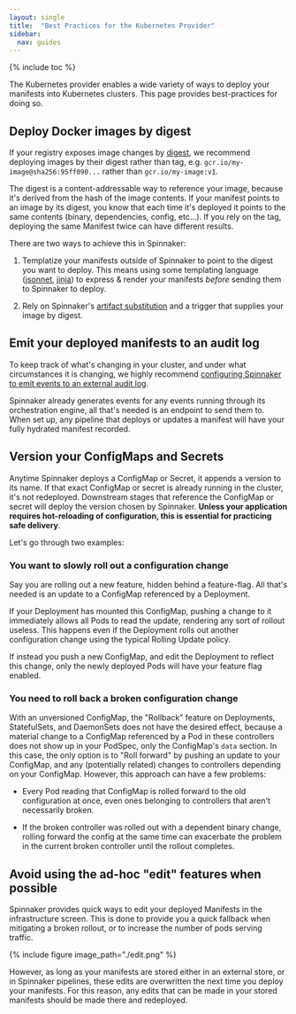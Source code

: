```yaml
---
layout: single
title:  "Best Practices for the Kubernetes Provider"
sidebar:
  nav: guides
---
```


{% include toc %}

The Kubernetes provider enables a wide variety of ways to deploy your
manifests into Kubernetes clusters. This page provides best-practices for doing
so.

## Deploy Docker images by digest

If your registry exposes image changes by
[digest](https://docs.docker.com/registry/spec/api/#content-digests), we
recommend deploying images by their digest rather than tag, e.g.
`gcr.io/my-image@sha256:95ff090...` rather than `gcr.io/my-image:v1`.

The digest is a content-addressable way to reference
your image, because it's derived from the hash of the image contents. If your
manifest points to an image by its digest, you know that each time it's
deployed it points to the same contents (binary, dependencies, config,
etc...). If you rely on the tag, deploying the same
Manifest twice can have different results.

There are two ways to achieve this in Spinnaker:

1. Templatize your manifests outside of Spinnaker to point to the digest you want
   to deploy. This means using some
   templating language ([jsonnet](http://jsonnet.org/),
   [jinja](http://jinja.pocoo.org/)) to express & render your manifests
   _before_ sending them to Spinnaker to deploy.

2. Rely on Spinnaker's [artifact substitution](/docs/v1/guides/user/kubernetes-v2/deploy-manifest/#override-artifacts)
   and a trigger that supplies your image by digest.

## Emit your deployed manifests to an audit log

To keep track of what's changing in your cluster, and under what circumstances
it is changing, we highly recommend [configuring Spinnaker to emit events to an
external audit
log](https://blog.spinnaker.io/spinnaker-echo-google-cloud-functions-stackdriver-logging-spinnaker-audit-log-81139f084db9).

Spinnaker already generates events for any events running through its
orchestration engine, all that's needed is an endpoint to send them to.  When
set up, any pipeline that deploys or updates a manifest will have your fully
hydrated manifest recorded.

## Version your ConfigMaps and Secrets

Anytime Spinnaker deploys a ConfigMap or Secret, it appends a version to
its name. If that exact ConfigMap or secret is already running in the cluster,
it's not redeployed. Downstream stages that reference the ConfigMap or
secret will deploy the version chosen by Spinnaker. __Unless your application
requires hot-reloading of configuration, this is essential for practicing
safe delivery__.

Let's go through two examples:

### You want to slowly roll out a configuration change

Say you are rolling out a new feature, hidden behind a feature-flag. All
that's needed is an update to a ConfigMap referenced by a Deployment.

If your Deployment has mounted this ConfigMap, pushing a change to it
immediately allows all Pods to read the update, rendering any sort of rollout
useless. This happens even if the Deployment rolls out another
configuration change using the typical Rolling Update policy.

If instead you push a new ConfigMap, and edit the Deployment to
reflect this change, only the newly deployed Pods will have your feature flag
enabled.

### You need to roll back a broken configuration change

With an unversioned ConfigMap, the "Rollback" feature on Deployments,
StatefulSets, and DaemonSets does not have the desired effect, because a material
change to a ConfigMap referenced by a Pod in these controllers does not show up
in your PodSpec, only the ConfigMap's `data` section. In this case, the
only option is to "Roll forward" by pushing an update to your ConfigMap, and
any (potentially related) changes to controllers depending on your ConfigMap.
However, this approach can have a few problems:

* Every Pod reading that ConfigMap is rolled forward to the old
  configuration at once, even ones belonging to controllers that aren't
  necessarily broken.

* If the broken controller was rolled out with a dependent binary change,
  rolling forward the config at the same time can exacerbate the problem in the
  current broken controller until the rollout completes.

## Avoid using the ad-hoc "edit" features when possible

Spinnaker provides quick ways to edit your deployed Manifests in the
infrastructure screen. This is done to provide you a quick fallback when
mitigating a broken rollout, or to increase the number of pods serving traffic.

{%
  include
  figure
  image_path="./edit.png"
%}

However, as long as your manifests are stored either in an external store, or
in Spinnaker pipelines, these edits are overwritten the next time you deploy
your manifests. For this reason, any edits that can be made in your stored
manifests should be made there and redeployed.
